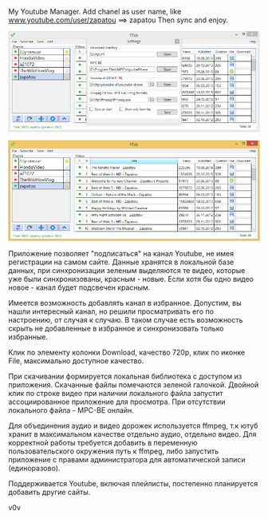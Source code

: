 ﻿My Youtube Manager.
Add chanel as user name, like www.youtube.com/user/zapatou ==> zapatou
Then sync and enjoy.

![Main Window](https://raw.githubusercontent.com/v0vc/Ytub/master/Screens/main.png)

![Settings](https://raw.githubusercontent.com/v0vc/Ytub/master/Screens/settings.png)

Приложение позволяет "подписаться" на канал Youtube, не имея регистрации на самом сайте. Данные хранятся в локальной базе данных, при синхронизации зеленым выделяются те видео, которые уже были синхронизованы, красным - новые. Если хотя бы одно видео новое - канал будет подсвечен красным.

Имеется возможность добавлять канал в избранное. Допустим, вы нашли интересный канал, но решили просматривать его по настроению, от случая к случаю. В таком случае есть возможность скрыть не добавленные в избранное и синхронизовать только избранные.

Клик по элементу колонки Download, качество 720р, клик по иконке File, максимально доступное качество.

При скачивании формируется локальная библиотека с доступом из приложения. Скачанные файлы помечаются зеленой галочкой. Двойной клик по строке видео при наличии локального файла запустит ассоциированное приложение для просмотра. При отсутствии локального файла - MPC-BE онлайн.

Для объединения аудио и видео дорожек используется ffmpeg, т.к ютуб хранит в максимальном качестве отдельно аудио, отдельно видео. Для корректной работы требуется добавить в переменную пользовательского окружения путь к ffmpeg, либо запустить приложение с правами администратора для автоматической записи (единоразово).

Поддерживается Youtube, включая плейлисты, постепенно планируется добавить другие сайты. 

v0v